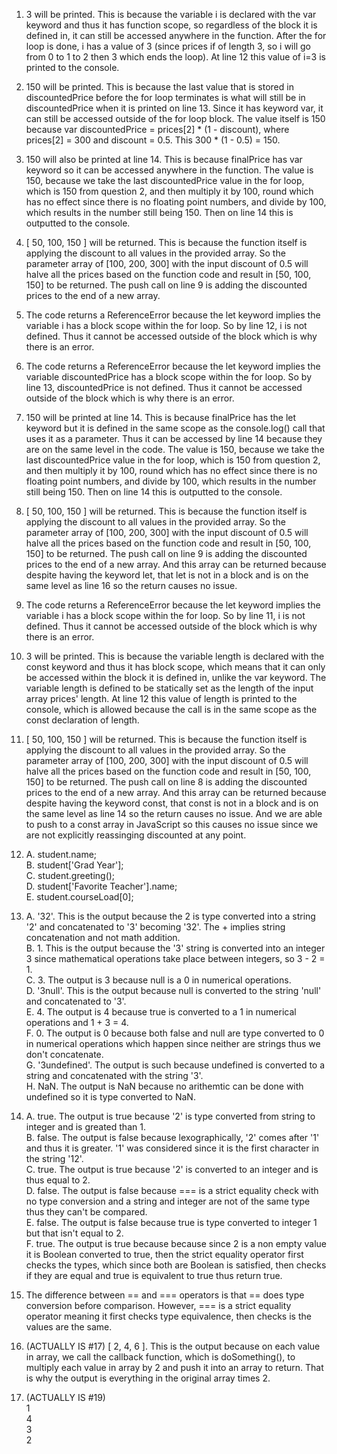 1. 3 will be printed. This is because the variable i is declared with the var keyword and thus it has function scope, so regardless of the block it is defined in, it can still be accessed anywhere in the function. After the for loop is done, i has a value of 3 (since prices if of length 3, so i will go from 0 to 1 to 2 then 3 which ends the loop). At line 12 this value of i=3 is printed to the console.
2. 150 will be printed. This is because the last value that is stored in discountedPrice before the for loop terminates is what will still be in discountedPrice when it is printed on line 13. Since it has keyword var, it can still be accessed outside of the for loop block. The value itself is 150 because var discountedPrice = prices[2] * (1 - discount), where prices[2] = 300 and discount = 0.5. This 300 * (1 - 0.5) = 150.
3. 150 will also be printed at line 14. This is because finalPrice has var keyword so it can be accessed anywhere in the function. The value is 150, because we take the last discountedPrice value in the for loop, which is 150 from question 2, and then multiply it by 100, round which has no effect since there is no floating point numbers, and divide by 100, which results in the number still being 150. Then on line 14 this is outputted to the console.
4. [ 50, 100, 150 ] will be returned. This is because the function itself is applying the discount to all values in the provided array. So the parameter array of [100, 200, 300] with the input discount of 0.5 will halve all the prices based on the function code and result in [50, 100, 150] to be returned. The push call on line 9 is adding the discounted prices to the end of a new array.
5. The code returns a ReferenceError because the let keyword implies the variable i has a block scope within the for loop. So by line 12, i is not defined. Thus it cannot be accessed outside of the block which is why there is an error.
6. The code returns a ReferenceError because the let keyword implies the variable discountedPrice has a block scope within the for loop. So by line 13, discountedPrice is not defined. Thus it cannot be accessed outside of the block which is why there is an error.
7. 150 will be printed at line 14. This is because finalPrice has the let keyword but it is defined in the same scope as the console.log() call that uses it as a parameter. Thus it can be accessed by line 14 because they are on the same level in the code. The value is 150, because we take the last discountedPrice value in the for loop, which is 150 from question 2, and then multiply it by 100, round which has no effect since there is no floating point numbers, and divide by 100, which results in the number still being 150. Then on line 14 this is outputted to the console.
8. [ 50, 100, 150 ] will be returned. This is because the function itself is applying the discount to all values in the provided array. So the parameter array of [100, 200, 300] with the input discount of 0.5 will halve all the prices based on the function code and result in [50, 100, 150] to be returned. The push call on line 9 is adding the discounted prices to the end of a new array. And this array can be returned because despite having the keyword let, that let is not in a block and is on the same level as line 16 so the return causes no issue.
9. The code returns a ReferenceError because the let keyword implies the variable i has a block scope within the for loop. So by line 11, i is not defined. Thus it cannot be accessed outside of the block which is why there is an error.
10. 3 will be printed. This is because the variable length is declared with the const keyword and thus it has block scope, which means that it can only be accessed within the block it is defined in, unlike the var keyword. The variable length is defined to be statically set as the length of the input array prices' length. At line 12 this value of length is printed to the console, which is allowed because the call is in the same scope as the const declaration of length.
11. [ 50, 100, 150 ] will be returned. This is because the function itself is applying the discount to all values in the provided array. So the parameter array of [100, 200, 300] with the input discount of 0.5 will halve all the prices based on the function code and result in [50, 100, 150] to be returned. The push call on line 8 is adding the discounted prices to the end of a new array. And this array can be returned because despite having the keyword const, that const is not in a block and is on the same level as line 14 so the return causes no issue. And we are able to push to a const array in JavaScript so this causes no issue since we are not explicitly reassinging discounted at any point.
12. A. student.name; <br/>
    B. student['Grad Year']; <br/>
    C. student.greeting(); <br/>
    D. student['Favorite Teacher'].name; <br/>
    E. student.courseLoad[0];
13. A. '32'. This is the output because the 2 is type converted into a string '2' and concatenated to '3' becoming '32'. The + implies string concatenation and not math addition. <br/>
    B. 1. This is the output because the '3' string is converted into an integer 3 since mathematical operations take place between integers, so 3 - 2 = 1. <br/>
    C. 3. The output is 3 because null is a 0 in numerical operations. <br/>
    D. '3null'. This is the output because null is converted to the string 'null' and concatenated to '3'. <br/>
    E. 4. The output is 4 because true is converted to a 1 in numerical operations and 1 + 3 = 4. <br/>
    F. 0. The output is 0 because both false and null are type converted to 0 in numerical operations which happen since neither are strings thus we don't concatenate. <br/>
    G. '3undefined'. The output is such because undefined is converted to a string and concatenated with the string '3'. <br/>
    H. NaN. The output is NaN because no arithemtic can be done with undefined so it is type converted to NaN.
14. A. true. The output is true because '2' is type converted from string to integer and is greated than 1. <br/>
    B. false. The output is false because lexographically, '2' comes after '1' and thus it is greater. '1' was considered since it is the first character in the string '12'. <br/>
    C. true. The output is true because '2' is converted to an integer and is thus equal to 2. <br/>
    D. false. The output is false because === is a strict equality check with no type conversion and a string and integer are not of the same type thus they can't be compared. <br/>
    E. false. The output is false because true is type converted to integer 1 but that isn't equal to 2. <br/>
    F. true. The output is true because because since 2 is a non empty value it is Boolean converted to true, then the strict equality operator first checks the types, which since both are Boolean is satisfied, then checks if they are equal and true is equivalent to true thus return true.
15. The difference between == and === operators is that == does type conversion before comparison. However, === is a strict equality operator meaning it first checks type equivalence, then checks is the values are the same.

17. (ACTUALLY IS #17) [ 2, 4, 6 ]. This is the output because on each value in array, we call the callback function, which is doSomething(), to multiply each value in array by 2 and push it into an array to return. That is why the output is everything in the original array times 2.

19. (ACTUALLY IS #19) <br/>
    1 <br/>
    4 <br/>
    3 <br/>
    2